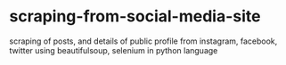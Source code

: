 # scraping-from-social-media-site
scraping of posts, and details of public profile from instagram, facebook, twitter using beautifulsoup, selenium in python language
